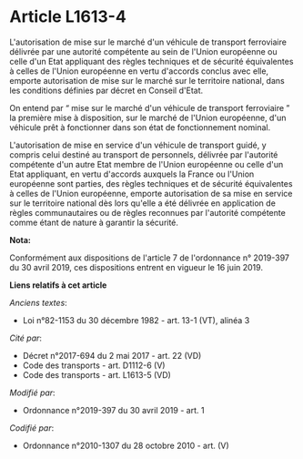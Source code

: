 # Article L1613-4

L'autorisation de mise sur le marché d'un véhicule de transport ferroviaire délivrée par une autorité compétente au sein de
l'Union européenne ou celle d'un Etat appliquant des règles techniques et de sécurité équivalentes à celles de l'Union
européenne en vertu d'accords conclus avec elle, emporte autorisation de mise sur le marché sur le territoire national, dans
les conditions définies par décret en Conseil d'Etat.

On entend par “ mise sur le marché d'un véhicule de transport ferroviaire ” la première mise à disposition, sur le marché de
l'Union européenne, d'un véhicule prêt à fonctionner dans son état de fonctionnement nominal.

L'autorisation de mise en service d'un véhicule de transport guidé, y compris celui destiné au transport de personnels,
délivrée par l'autorité compétente d'un autre Etat membre de l'Union européenne ou celle d'un Etat appliquant, en vertu
d'accords auxquels la France ou l'Union européenne sont parties, des règles techniques et de sécurité équivalentes à celles
de l'Union européenne, emporte autorisation de sa mise en service sur le territoire national dès lors qu'elle a été délivrée
en application de règles communautaires ou de règles reconnues par l'autorité compétente comme étant de nature à garantir la
sécurité.

**Nota:**

Conformément aux dispositions de l'article 7 de l'ordonnance n° 2019-397 du 30 avril 2019, ces dispositions entrent en
vigueur le 16 juin 2019.

**Liens relatifs à cet article**

_Anciens textes_:

  - Loi n°82-1153 du 30 décembre 1982 - art. 13-1 (VT), alinéa 3

_Cité par_:

  - Décret n°2017-694 du 2 mai 2017 - art. 22 (VD)
  - Code des transports - art. D1112-6 (V)
  - Code des transports - art. L1613-5 (VD)

_Modifié par_:

  - Ordonnance n°2019-397 du 30 avril 2019 - art. 1

_Codifié par_:

  - Ordonnance n°2010-1307 du 28 octobre 2010 - art. (V)
